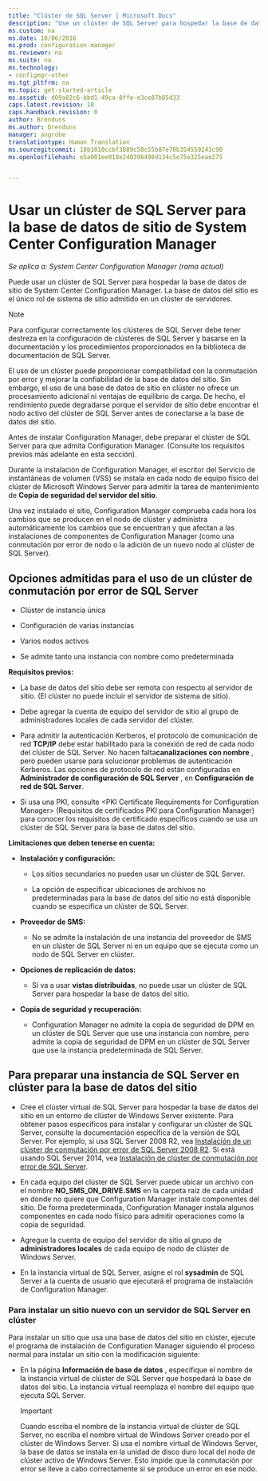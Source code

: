 ```yaml
---
title: "Clúster de SQL Server | Microsoft Docs"
description: "Use un clúster de SQL Server para hospedar la base de datos de sitio de System Center Configuration Manager. Incluye información sobre las opciones admitidas."
ms.custom: na
ms.date: 10/06/2016
ms.prod: configuration-manager
ms.reviewer: na
ms.suite: na
ms.technology:
- configmgr-other
ms.tgt_pltfrm: na
ms.topic: get-started-article
ms.assetid: d09a82c6-bbd1-49ca-8ffe-e3ce87b85d33
caps.latest.revision: 10
caps.handback.revision: 0
author: Brenduns
ms.author: brenduns
manager: angrobe
translationtype: Human Translation
ms.sourcegitcommit: 10b1010ccbf3889c58c55b87e70b354559243c90
ms.openlocfilehash: e5a001ee018e240396498d134c5e75e325eae275


---
```

# <a name="use-a-sql-server-cluster-for-the-system-center-configuration-manager-site-database"></a>Usar un clúster de SQL Server para la base de datos de sitio de System Center Configuration Manager

*Se aplica a: System Center Configuration Manager (rama actual)*


 Puede usar un clúster de SQL Server para hospedar la base de datos de sitio de System Center Configuration Manager. La base de datos del sitio es el único rol de sistema de sitio admitido en un clúster de servidores.  

> [!NOTE]  
>  Para configurar correctamente los clústeres de SQL Server debe tener destreza en la configuración de clústeres de SQL Server y basarse en la documentación y los procedimientos proporcionados en la biblioteca de documentación de SQL Server.  

 El uso de un clúster puede proporcionar compatibilidad con la conmutación por error y mejorar la confiabilidad de la base de datos del sitio. Sin embargo, el uso de una base de datos de sitio en clúster no ofrece un procesamiento adicional ni ventajas de equilibrio de carga. De hecho, el rendimiento puede degradarse porque el servidor de sitio debe encontrar el nodo activo del clúster de SQL Server antes de conectarse a la base de datos del sitio.  

 Antes de instalar Configuration Manager, debe preparar el clúster de SQL Server para que admita Configuration Manager. (Consulte los requisitos previos más adelante en esta sección).  

 Durante la instalación de Configuration Manager, el escritor del Servicio de instantáneas de volumen (VSS) se instala en cada nodo de equipo físico del clúster de Microsoft Windows Server para admitir la tarea de mantenimiento de **Copia de seguridad del servidor del sitio**.  

 Una vez instalado el sitio, Configuration Manager comprueba cada hora los cambios que se producen en el nodo de clúster y administra automáticamente los cambios que se encuentran y que afectan a las instalaciones de componentes de Configuration Manager (como una conmutación por error de nodo o la adición de un nuevo nodo al clúster de SQL Server).  

## <a name="supported-options-for-using-a-sql-server-failover-cluster"></a>Opciones admitidas para el uso de un clúster de conmutación por error de SQL Server

-   Clúster de instancia única  

-   Configuración de varias instancias  

-   Varios nodos activos  

-   Se admite tanto una instancia con nombre como predeterminada  

**Requisitos previos:**  

-   La base de datos del sitio debe ser remota con respecto al servidor de sitio. (El clúster no puede incluir el servidor de sistema de sitio).  

-   Debe agregar la cuenta de equipo del servidor de sitio al grupo de administradores locales de cada servidor del clúster.  

-   Para admitir la autenticación Kerberos, el protocolo de comunicación de red **TCP/IP** debe estar habilitado para la conexión de red de cada nodo del clúster de SQL Server. No hacen falta**canalizaciones con nombre** , pero pueden usarse para solucionar problemas de autenticación Kerberos. Las opciones de protocolo de red están configuradas en **Administrador de configuración de SQL Server** , en **Configuración de red de SQL Server**.  

-   Si usa una PKI, consulte &lt;PKI Certificate Requirements for Configuration Manager> (Requisitos de certificados PKI para Configuration Manager) para conocer los requisitos de certificado específicos cuando se usa un clúster de SQL Server para la base de datos del sitio.  

**Limitaciones que deben tenerse en cuenta:**  

-   **Instalación y configuración:**  

    -   Los sitios secundarios no pueden usar un clúster de SQL Server.  

    -   La opción de especificar ubicaciones de archivos no predeterminadas para la base de datos del sitio no está disponible cuando se especifica un clúster de SQL Server.  

-   **Proveedor de SMS:**  

    -   No se admite la instalación de una instancia del proveedor de SMS en un clúster de SQL Server ni en un equipo que se ejecuta como un nodo de SQL Server en clúster.  

-   **Opciones de replicación de datos:**  

    -   Si va a usar **vistas distribuidas**, no puede usar un clúster de SQL Server para hospedar la base de datos del sitio.  

-   **Copia de seguridad y recuperación:**  

    -   Configuration Manager no admite la copia de seguridad de DPM en un clúster de SQL Server que use una instancia con nombre, pero admite la copia de seguridad de DPM en un clúster de SQL Server que use la instancia predeterminada de SQL Server.  

## <a name="to-prepare-a-clustered-sql-server-instance-for-the-site-database"></a>Para preparar una instancia de SQL Server en clúster para la base de datos del sitio  

-   Cree el clúster virtual de SQL Server para hospedar la base de datos del sitio en un entorno de clúster de Windows Server existente. Para obtener pasos específicos para instalar y configurar un clúster de SQL Server, consulte la documentación específica de la versión de SQL Server. Por ejemplo, si usa SQL Server 2008 R2, vea  [Instalación de un clúster de conmutación por error de SQL Server 2008 R2](http://go.microsoft.com/fwlink/p/?LinkId=240231). Si está usando SQL Server 2014, vea [Instalación de clúster de conmutación por error de SQL Server](https://technet.microsoft.com/library/hh231721\(v=sql.120\).aspx).  

-   En cada equipo del clúster de SQL Server puede ubicar un archivo con el nombre **NO_SMS_ON_DRIVE.SMS** en la carpeta raíz de cada unidad en donde no quiere que Configuration Manager instale componentes del sitio. De forma predeterminada, Configuration Manager instala algunos componentes en cada nodo físico para admitir operaciones como la copia de seguridad.  

-   Agregue la cuenta de equipo del servidor de sitio al grupo de **administradores locales** de cada equipo de nodo de clúster de Windows Server.  

-   En la instancia virtual de SQL Server, asigne el rol **sysadmin** de SQL Server a la cuenta de usuario que ejecutará el programa de instalación de Configuration Manager.  

### <a name="to-install-a-new-site-using-a-clustered-sql-server"></a>Para instalar un sitio nuevo con un servidor de SQL Server en clúster  
 Para instalar un sitio que usa una base de datos del sitio en clúster, ejecute el programa de instalación de Configuration Manager siguiendo el proceso normal para instalar un sitio con la modificación siguiente:  

-   En la página **Información de base de datos** , especifique el nombre de la instancia virtual de clúster de SQL Server que hospedará la base de datos del sitio.  La instancia virtual reemplaza el nombre del equipo que ejecuta SQL Server.  

    > [!IMPORTANT]  
    >  Cuando escriba el nombre de la instancia virtual de clúster de SQL Server, no escriba el nombre virtual de Windows Server creado por el clúster de Windows Server. Si usa el nombre virtual de Windows Server, la base de datos se instala en la unidad de disco duro local del nodo de clúster activo de Windows Server. Esto impide que la conmutación por error se lleve a cabo correctamente si se produce un error en ese nodo.  



<!--HONumber=Dec16_HO3-->


